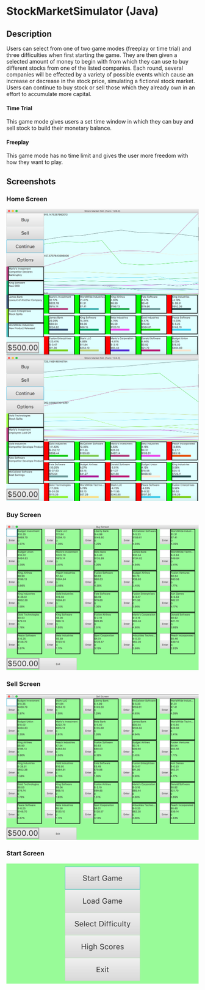 # StockMarketSimulator (Java)
## Description
Users can select from one of two game modes (freeplay or time trial) and three difficulties when first starting the game. They are then given a selected amount of money to begin with from which they can use to buy different stocks from one of the listed companies. Each round, several companies will be effected by a variety of possible events which cause an increase or decrease in the stock price, simulating a fictional stock market. Users can continue to buy stock or sell those which they already own in an effort to accumulate more capital.
#### Time Trial
This game mode gives users a set time window in which they can buy and sell stock to build their monetary balance.
#### Freeplay
This game mode has no time limit and gives the user more freedom with how they want to play.


## Screenshots
### Home Screen
![](GUIScreenshots/HomeScreen.png)
![](GUIScreenshots/HomeScreen2.png)

### Buy Screen
![](GUIScreenshots/BuyScreen.png)

### Sell Screen
![](GUIScreenshots/SellScreen.png)

### Start Screen
![](GUIScreenshots/StartScreen.png)
